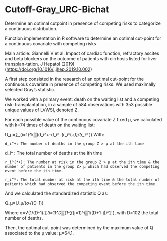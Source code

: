 # Cutoff-Gray_URC-Bichat
Determine an optimal cutpoint in presence of competing risks to categorize a continuous distribution. 

Function implementation in R software to determine an optimal cut-point for a continuous covariate with competing risks 

Main article: Giannelli V et al. Impact of cardiac function, refractory ascites and beta blockers on the outcome of patients with cirrhosis listed for liver transplan-tation. J Hepatol (2019) 
(https://doi.org/10.1016/j.jhep.2019.10.002) 


A first step consisted in the research of an optimal cut-point for the continuous covariate in presence of competing risks. We used maximally selected Gray’s statistic.

We worked with a primary event: death on the waiting list and a competing risk: transplantation, in a sample of 584 observations with 353 possible unique values of LVWSI, denoted Z.

For each possible value of the continuous covariate Z fixed µ, we calculated with k=74 times of death on the waiting list:

U_µ=∑_(i=1)^k▒(d_i^+-d_i^ ∙(r_i^(*+))/(r_i^* )) 
With:

	d_i^+: The number of deaths in the group Z > µ at the ith time
  
  d_i^ : The total number of deaths at the ith time
  
	r_i^(*+): The number at risk in the group Z > µ at the ith time & the number of patients in the group Z> µ which had observed the competing event before the ith time.
  
	r_i^*: The total number at risk at the ith time & the total number of patients which had observed the competing event before the ith time.
  

And we calculated the standardized statistic Q as:

Q_µ=U_µ/(σ√(D-1))

Where σ=√(1/(D-1)∙∑_(i=1)^D▒(1-∑_(j=1)^i▒1/(D+1-j))^2 ),
with D=102 the total number of deaths. 

Then, the optimal cut-point was determined by the maximum value of Q associated to the µ value: µ=64.1. 



